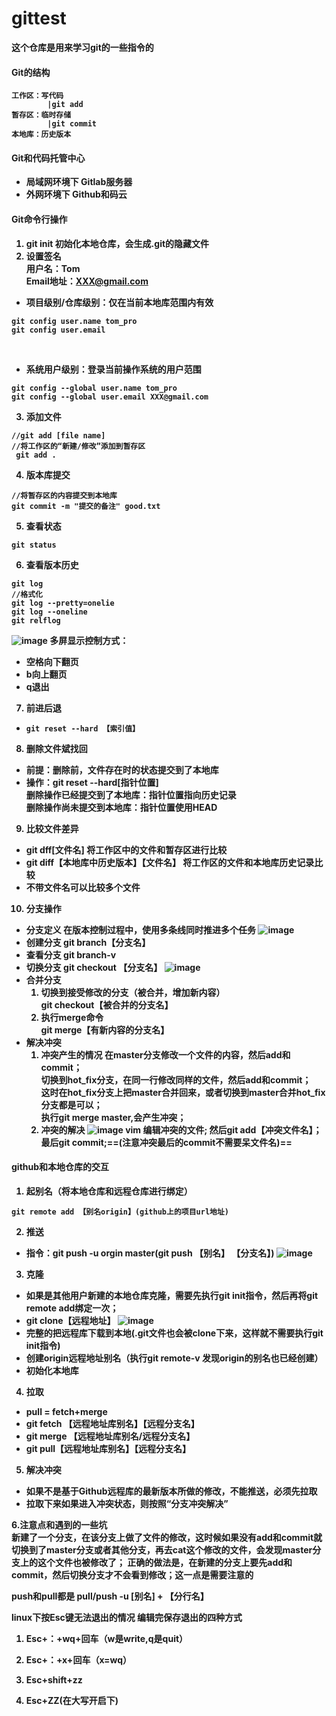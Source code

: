 # gittest
<strong>这个仓库是用来学习git的一些指令的<strong><br>
#### Git的结构

```
工作区：写代码
        |git add
暂存区：临时存储
        |git commit
本地库：历史版本
```
#### Git和代码托管中心
- 局域网环境下
  Gitlab服务器
- 外网环境下
  Github和码云
#### Git命令行操作
1. git init
初始化本地仓库，会生成.git的隐藏文件
2. 设置签名<br>
   用户名：Tom<br>
    Email地址：XXX@gmail.com<br>
-  项目级别/仓库级别：仅在当前本地库范围内有效<br>
```
git config user.name tom_pro
git config user.email 
```
<br>

-  系统用户级别：登录当前操作系统的用户范围
```
git config --global user.name tom_pro
git config --global user.email XXX@gmail.com
```
3. 添加文件
```
//git add [file name]
//将工作区的“新建/修改”添加到暂存区
 git add .
```
4. 版本库提交
```
//将暂存区的内容提交到本地库
git commit -m "提交的备注" good.txt
```
5. 查看状态
```
git status
```
6. 查看版本历史
```
git log
//格式化
git log --pretty=onelie
git log --oneline
git relflog
```
![image](https://note.youdao.com/yws/public/resource/3be6c2dc5120522e397039ad1efcaeff/xmlnote/0E392FEB864343E791B50764FBC2F1C3/8291)
多屏显示控制方式：<br>
- 空格向下翻页
- b向上翻页
- q退出
7. 前进后退  
-     git reset --hard 【索引值】
8. 删除文件斌找回
-    前提：删除前，文件存在时的状态提交到了本地库
-    操作：git reset --hard[指针位置]<br>
    删除操作已经提交到了本地库：指针位置指向历史记录<br>
    删除操作尚未提交到本地库：指针位置使用HEAD
9. 比较文件差异
-  git dff[文件名]
   将工作区中的文件和暂存区进行比较
- git diff【本地库中历史版本】【文件名】
   将工作区的文件和本地库历史记录比较
-  不带文件名可以比较多个文件
10. 分支操作
-  分支定义
   在版本控制过程中，使用多条线同时推进多个任务
    ![image](https://note.youdao.com/yws/public/resource/3be6c2dc5120522e397039ad1efcaeff/xmlnote/881FE8AEF3BA41D383F4C5A8E14E5C62/8357)
-  创建分支
    git branch【分支名】
-  查看分支
    git branch-v 
-  切换分支
   git checkout 【分支名】
![image](https://note.youdao.com/yws/public/resource/3be6c2dc5120522e397039ad1efcaeff/xmlnote/1AE2B621032F4C249B1DB0108133EAB7/8360)
-  合并分支
    1. 切换到接受修改的分支（被合并，增加新内容）<br>
    git checkout【被合并的分支名】
    2. 执行merge命令<br>
     git merge【有新内容的分支名】
-  解决冲突
    1. 冲突产生的情况
    在master分支修改一个文件的内容，然后add和commit；<br>
    切换到hot_fix分支，在同一行修改同样的文件，然后add和commit；<br>
    这时在hot_fix分支上把master合并回来，或者切换到master合并hot_fix分支都是可以；<br>
    执行git merge master,会产生冲突；
    2. 冲突的解决
   ![image](https://note.youdao.com/yws/public/resource/3be6c2dc5120522e397039ad1efcaeff/xmlnote/2C7D97DF35CA4338B2897909769B38F4/8389)
    vim 编辑冲突的文件;
    然后git add【冲突文件名】；
    最后git commit;==(注意冲突最后的commit不需要呆文件名)==
           
#### github和本地仓库的交互
1. 起别名（将本地仓库和远程仓库进行绑定）
```
git remote add 【别名origin】(github上的项目url地址)
```
2. 推送
-   指令：git push -u orgin master(git push 【别名】 【分支名】)
![image](https://note.youdao.com/yws/public/resource/3be6c2dc5120522e397039ad1efcaeff/xmlnote/4165EEB6F2A247D1AD95D3F9B3D0306F/8472)
3. 克隆
-    如果是其他用户新建的本地仓库克隆，需要先执行git init指令，然后再将git remote add绑定一次；
-    git clone【远程地址】
![image](https://note.youdao.com/yws/public/resource/3be6c2dc5120522e397039ad1efcaeff/xmlnote/AAB561FB32AE4FFFB0926AE72D4B5A42/8448)
-    完整的把远程库下载到本地(.git文件也会被clone下来，这样就不需要执行git init指令)
-    创建origin远程地址别名（执行git remote-v 发现origin的别名也已经创建）
-    初始化本地库
4.  拉取
-  pull = fetch+merge
-  git fetch 【远程地址库别名】【远程分支名】
-  git merge 【远程地址库别名/远程分支名】
-  git pull【远程地址库别名】【远程分支名】
5.  解决冲突
-  如果不是基于Github远程库的最新版本所做的修改，不能推送，必须先拉取
-  拉取下来如果进入冲突状态，则按照“分支冲突解决”

6.注意点和遇到的一些坑<br>
新建了一个分支，在该分支上做了文件的修改，这时候如果没有add和commit就切换到了master分支或者其他分支，再去cat这个修改的文件，会发现master分支上的这个文件也被修改了；
正确的做法是，在新建的分支上要先add和commit，然后切换分支才不会看到修改；这一点是需要注意的<br>


push和pull都是  pull/push -u [别名] + 【分行名】<br>
    
    
linux下按Esc键无法退出的情况
编辑完保存退出的四种方式
1. Esc+：+wq+回车（w是write,q是quit）

2. Esc+：+x+回车（x=wq）

3. Esc+shift+zz

4. Esc+ZZ(在大写开启下)    
    

 

